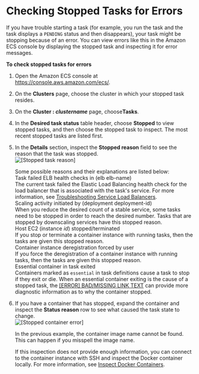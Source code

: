 # Checking Stopped Tasks for Errors<a name="stopped-task-errors"></a>

If you have trouble starting a task \(for example, you run the task and the task displays a `PENDING` status and then disappears\), your task might be stopping because of an error\. You can view errors like this in the Amazon ECS console by displaying the stopped task and inspecting it for error messages\.

**To check stopped tasks for errors**

1. Open the Amazon ECS console at [https://console\.aws\.amazon\.com/ecs/](https://console.aws.amazon.com/ecs/)\.

1. On the **Clusters** page, choose the cluster in which your stopped task resides\.

1. On the **Cluster : *clustername*** page, choose**Tasks**\.

1. In the **Desired task status** table header, choose **Stopped** to view stopped tasks, and then choose the stopped task to inspect\. The most recent stopped tasks are listed first\.

1. In the **Details** section, inspect the **Stopped reason** field to see the reason that the task was stopped\.  
![\[Stopped task reason\]](http://docs.aws.amazon.com/AmazonECS/latest/developerguide/images/stopped_task_reason.png)

   Some possible reasons and their explanations are listed below:  
Task failed ELB health checks in \(elb elb\-name\)  
The current task failed the Elastic Load Balancing health check for the load balancer that is associated with the task's service\. For more information, see [Troubleshooting Service Load Balancers](troubleshoot-service-load-balancers.md)\.  
Scaling activity initiated by \(deployment deployment\-id\)  
When you reduce the desired count of a stable service, some tasks need to be stopped in order to reach the desired number\. Tasks that are stopped by downscaling services have this stopped reason\.   
Host EC2 \(instance *id*\) stopped/terminated  
If you stop or terminate a container instance with running tasks, then the tasks are given this stopped reason\.  
Container instance deregistration forced by user  
If you force the deregistration of a container instance with running tasks, then the tasks are given this stopped reason\.  
Essential container in task exited  
Containers marked as `essential` in task definitions cause a task to stop if they exit or die\. When an essential container exiting is the cause of a stopped task, the [[ERROR] BAD/MISSING LINK TEXT](#status-reason-step) can provide more diagnostic information as to why the container stopped\.

1. If you have a container that has stopped, expand the container and inspect the **Status reason** row to see what caused the task state to change\.  
![\[Stopped container error\]](http://docs.aws.amazon.com/AmazonECS/latest/developerguide/images/stopped_container_status_reason.png)

   In the previous example, the container image name cannot be found\. This can happen if you misspell the image name\.

   If this inspection does not provide enough information, you can connect to the container instance with SSH and inspect the Docker container locally\. For more information, see [Inspect Docker Containers](docker-diags.md#docker-inspect)\.